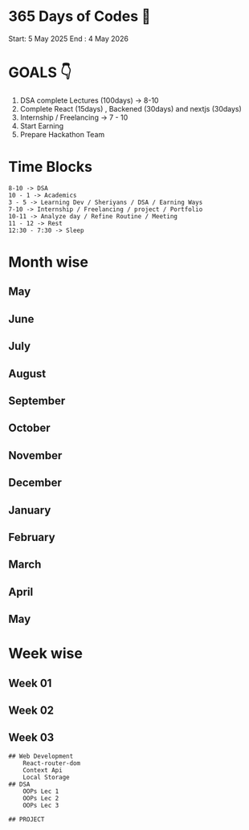 # 365 Days of Codes 💪
Start: 5 May 2025
End : 4 May 2026

# GOALS 👇
1. DSA complete Lectures (100days) -> 8-10
2. Complete React (15days) , Backened (30days) and nextjs (30days)
3. Internship / Freelancing -> 7 - 10
4. Start Earning
5. Prepare Hackathon Team

# Time Blocks
    8-10 -> DSA
    10 - 1 -> Academics 
    3 - 5 -> Learning Dev / Sheriyans / DSA / Earning Ways
    7-10 -> Internship / Freelancing / project / Portfolio
    10-11 -> Analyze day / Refine Routine / Meeting
    11 - 12 -> Rest
    12:30 - 7:30 -> Sleep



# Month wise
## May
## June
## July
## August
## September
## October
## November
## December
## January
## February
## March
## April
## May

# Week wise

## Week 01
## Week 02

## Week 03
```
## Web Development
    React-router-dom
    Context Api
    Local Storage
## DSA
    OOPs Lec 1
    OOPs Lec 2
    OOPs Lec 3

## PROJECT

```


